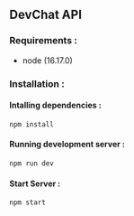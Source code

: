 ## DevChat API

### Requirements :
- node (16.17.0)

### Installation :

#### Intalling dependencies :
  ``` npm install ```

#### Running development server :
```npm run dev```

#### Start Server :
```npm start```